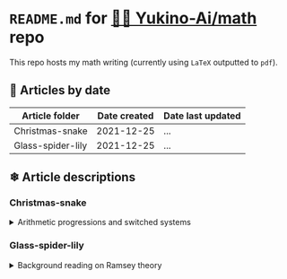 # `README.md` for [🐙🐱 Yukino-Ai/math](https://github.com/Yukino-Ai/math) repo

This repo hosts my math writing (currently using `LaTeX` outputted to `pdf`).

## 📅 Articles by date

| Article folder    | Date created | Date last updated |
| ----------------- | ------------ | ----------------- |
| Christmas-snake   | 2021-12-25   | ...               |
| Glass-spider-lily | 2021-12-25   | ...               |

## ❄ Article descriptions

### Christmas-snake

<details><summary>Arithmetic progressions and switched systems</summary>

This article explores potential connections between [👤 Ben Green](http://people.maths.ox.ac.uk/greenbj/)'s recent paper on van der Waerden numbers [📝 here](https://arxiv.org/abs/2102.01543) and switched systems (e.g. see these [📝 lecture notes](https://personal.utdallas.edu/~makarenkov/notes_switched_systems.pdf) by [👤 Oleg Makarenkov](https://personal.utdallas.edu/~makarenkov/)).

#### Other links

Quanta Magazine article:  
[⚛ Mathematician Hurls Structure and Disorder Into Century-Old Problem](https://www.quantamagazine.org/oxford-mathematician-advances-century-old-combinatorics-problem-20211215/)  
[👤 Erica Klarreich](http://www.ericaklarreich.com/)

</details>

### Glass-spider-lily

<details><summary>Background reading on Ramsey theory</summary>

This article works through some simple examples in Ramsey theory. Sources include the [👥 Wikipedia article on Ramsey theory](https://en.wikipedia.org/wiki/Ramsey_theory) and maybe some examples from [📔 The Mathematical Coloring Book](https://en.wikipedia.org/wiki/The_Mathematical_Coloring_Book) by [👤 Alexander Soifer](https://asoifer.uccs.edu/).

</details>
